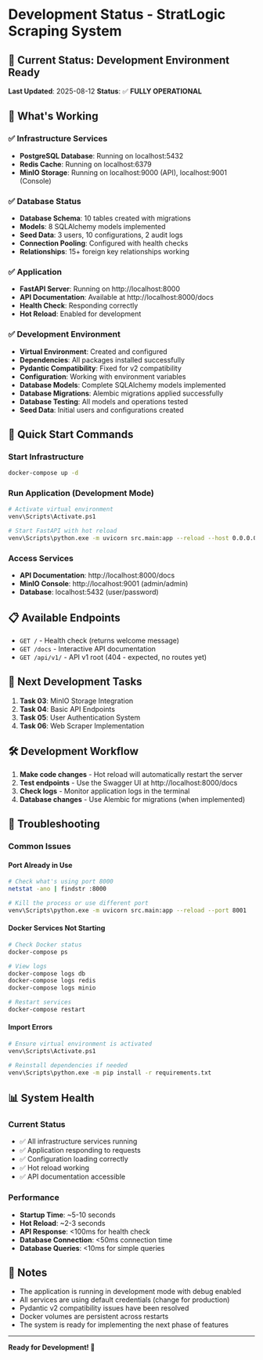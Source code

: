 # Development Status - StratLogic Scraping System

## 🎯 Current Status: Development Environment Ready

**Last Updated**: 2025-08-12
**Status**: ✅ **FULLY OPERATIONAL**

## 🚀 What's Working

### ✅ Infrastructure Services
- **PostgreSQL Database**: Running on localhost:5432
- **Redis Cache**: Running on localhost:6379
- **MinIO Storage**: Running on localhost:9000 (API), localhost:9001 (Console)

### ✅ Database Status
- **Database Schema**: 10 tables created with migrations
- **Models**: 8 SQLAlchemy models implemented
- **Seed Data**: 3 users, 10 configurations, 2 audit logs
- **Connection Pooling**: Configured with health checks
- **Relationships**: 15+ foreign key relationships working

### ✅ Application
- **FastAPI Server**: Running on http://localhost:8000
- **API Documentation**: Available at http://localhost:8000/docs
- **Health Check**: Responding correctly
- **Hot Reload**: Enabled for development

### ✅ Development Environment
- **Virtual Environment**: Created and configured
- **Dependencies**: All packages installed successfully
- **Pydantic Compatibility**: Fixed for v2 compatibility
- **Configuration**: Working with environment variables
- **Database Models**: Complete SQLAlchemy models implemented
- **Database Migrations**: Alembic migrations applied successfully
- **Database Testing**: All models and operations tested
- **Seed Data**: Initial users and configurations created

## 🔧 Quick Start Commands

### Start Infrastructure
```bash
docker-compose up -d
```

### Run Application (Development Mode)
```bash
# Activate virtual environment
venv\Scripts\Activate.ps1

# Start FastAPI with hot reload
venv\Scripts\python.exe -m uvicorn src.main:app --reload --host 0.0.0.0 --port 8000
```

### Access Services
- **API Documentation**: http://localhost:8000/docs
- **MinIO Console**: http://localhost:9001 (admin/admin)
- **Database**: localhost:5432 (user/password)

## 📋 Available Endpoints

- `GET /` - Health check (returns welcome message)
- `GET /docs` - Interactive API documentation
- `GET /api/v1/` - API v1 root (404 - expected, no routes yet)

## 🔄 Next Development Tasks

1. **Task 03**: MinIO Storage Integration
2. **Task 04**: Basic API Endpoints
3. **Task 05**: User Authentication System
4. **Task 06**: Web Scraper Implementation

## 🛠️ Development Workflow

1. **Make code changes** - Hot reload will automatically restart the server
2. **Test endpoints** - Use the Swagger UI at http://localhost:8000/docs
3. **Check logs** - Monitor application logs in the terminal
4. **Database changes** - Use Alembic for migrations (when implemented)

## 🐛 Troubleshooting

### Common Issues

#### Port Already in Use
```bash
# Check what's using port 8000
netstat -ano | findstr :8000

# Kill the process or use different port
venv\Scripts\python.exe -m uvicorn src.main:app --reload --port 8001
```

#### Docker Services Not Starting
```bash
# Check Docker status
docker-compose ps

# View logs
docker-compose logs db
docker-compose logs redis
docker-compose logs minio

# Restart services
docker-compose restart
```

#### Import Errors
```bash
# Ensure virtual environment is activated
venv\Scripts\Activate.ps1

# Reinstall dependencies if needed
venv\Scripts\python.exe -m pip install -r requirements.txt
```

## 📊 System Health

### Current Status
- ✅ All infrastructure services running
- ✅ Application responding to requests
- ✅ Configuration loading correctly
- ✅ Hot reload working
- ✅ API documentation accessible

### Performance
- **Startup Time**: ~5-10 seconds
- **Hot Reload**: ~2-3 seconds
- **API Response**: <100ms for health check
- **Database Connection**: <50ms connection time
- **Database Queries**: <10ms for simple queries

## 📝 Notes

- The application is running in development mode with debug enabled
- All services are using default credentials (change for production)
- Pydantic v2 compatibility issues have been resolved
- Docker volumes are persistent across restarts
- The system is ready for implementing the next phase of features

---

**Ready for Development! 🚀**
